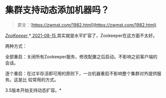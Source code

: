 <!--yml
category: 未分类
date: 0001-01-01 00:00:00
--->

# 集群支持动态添加机器吗？

> 原文：[https://zwmst.com/1982.html](https://zwmst.com/1982.html)

   [ *ZooKeeper* ](https://zwmst.com/zookeeper)*[ <time datetime="2021-08-15T17:01:07+08:00"> 2021-08-15 </time> ](https://zwmst.com/1982.html)  其实就是水平扩容了，Zookeeper在这方面不太好。

两种方式：

全部重启：关闭所有Zookeeper服务，修改配置之后启动。不影响之前客户端的会话。

逐个重启：在过半存活即可用的原则下，一台机器重启不影响整个集群对外提供服务。这是比 较常用的方式。

3.5版本开始支持动态扩容。*